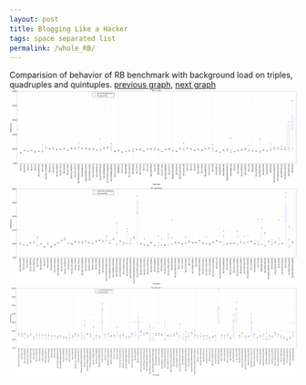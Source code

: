 ```yaml
---
layout: post
title: Blogging Like a Hacker
tags: space separated list
permalink: /whole_RB/
---
```


Comparision of behavior of RB benchmark with background load on triples, quadruples and quintuples.
[previous graph](../whole_PDFD/), [next graph](../whole_ROD/)
<img src="./images/triple/RB_box.png" alt="graph figure"><img src="./images/quadruple/RB_box.png" alt="graph figure"><img src="./images/quintuple/RB_box.png" alt="graph figure">
